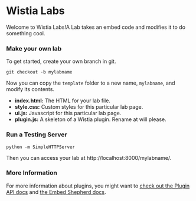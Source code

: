 # Wistia Labs

Welcome to Wistia Labs!A Lab takes an embed code and modifies it
to do something cool. 


### Make your own lab

To get started, create your own branch in git.

    git checkout -b mylabname

Now you can copy the `template` folder to a new name, `mylabname`, and 
modify its contents.

- __index.html:__ The HTML for your lab file.
- __style.css:__ Custom styles for this particular lab page.
- __ui.js:__ Javascript for this particular lab page.
- __plugin.js:__ A skeleton of a Wistia plugin. Rename at will please.


### Run a Testing Server

    python -m SimpleHTTPServer

Then you can access your lab at http://localhost:8000/mylabname/.


### More Information

For more information about plugins, you might want to [check out 
the Plugin API docs](http://wistia.com/doc/plugin-api) and 
[the Embed Shepherd docs](http://wistia.com/doc/embed-shepherd).
